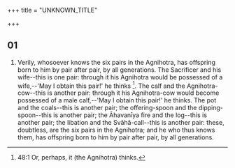 +++
title = "UNKNOWN_TITLE"

+++


## 01
1. Verily, whosoever knows the six pairs in the Agnihotra, has offspring born to him by pair after pair, by all generations. The Sacrificer and his wife--this is one pair: through it his Agnihotra would be possessed of a wife,--'May I obtain this pair!' he thinks [^egg_183]. The calf and the Agnihotra-cow--this is another pair: through it his Agnihotra-cow would become possessed of a male calf,--'May I obtain this pair!' he thinks. The pot and the coals--this is another pair; the offering-spoon and the dipping-spoon--this is another pair; the Āhavanīya fire and the log--this is another pair; the libation and the Svāhā-call--this is another pair: these, doubtless, are the six pairs in the Agnihotra; and he who thus knows them, has offspring born to him by pair after pair, by all generations.

[^egg_183]: 48:1 Or, perhaps, it (the Agnihotra) thinks.

